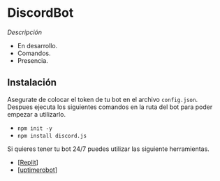 # DiscordBot
*Descripción*
- En desarrollo.
- Comandos.
- Presencia.

## Instalación
Asegurate de colocar el token de tu bot en el archivo `config.json`.                                                                       
Despues ejecuta los siguientes comandos en la ruta del bot para poder empezar a utilizarlo.
- `npm init -y`
- `npm install discord.js`

Si quieres tener tu bot 24/7 puedes utilizar las siguiente herramientas.
- [[Replit](https://replit.com/~)]
- [[uptimerobot](https://uptimerobot.com/)]
